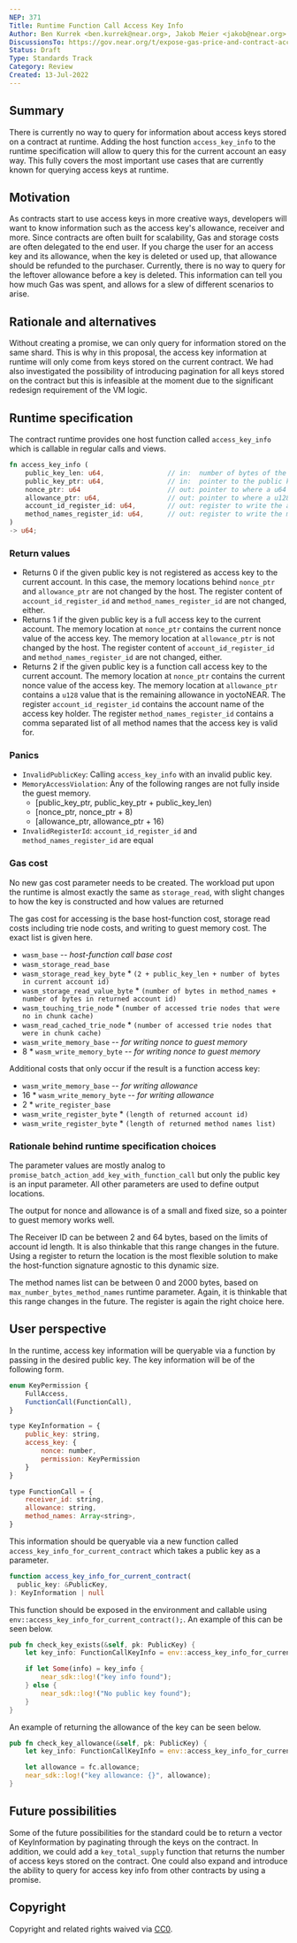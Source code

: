 ```yaml
---
NEP: 371
Title: Runtime Function Call Access Key Info
Author: Ben Kurrek <ben.kurrek@near.org>, Jakob Meier <jakob@near.org>
DiscussionsTo: https://gov.near.org/t/expose-gas-price-and-contract-access-key-info-within-runtime/24788
Status: Draft
Type: Standards Track
Category: Review
Created: 13-Jul-2022
---
```


## Summary

There is currently no way to query for information about access keys stored on a contract at runtime. Adding the host function `access_key_info` to the runtime specification will allow to query this for the current account an easy way. This fully covers the most important use cases that are currently known for querying access keys at runtime.

## Motivation

As contracts start to use access keys in more creative ways, developers will want to know information such as the access key's allowance, receiver and more. Since contracts are often built for scalability, Gas and storage costs are often delegated to the end user. If you charge the user for an access key and its allowance, when the key is deleted or used up, that allowance should be refunded to the purchaser. Currently, there is no way to query for the leftover allowance before a key is deleted. This information can tell you how much Gas was spent, and allows for a slew of different scenarios to arise.

## Rationale and alternatives

Without creating a promise, we can only query for information stored on the same shard. This is why in this proposal, the access key information at runtime will only come from keys stored on the current contract. We had also investigated the possibility of introducing pagination for all keys stored on the contract but this is infeasible at the moment due to the significant redesign requirement of the VM logic.

## Runtime specification

The contract runtime provides one host function called `access_key_info` which is callable in regular calls and views.

```rust
fn access_key_info (
    public_key_len: u64,                // in:  number of bytes of the public key to query
    public_key_ptr: u64,                // in:  pointer to the public key to query
    nonce_ptr: u64                      // out: pointer to where a u64 can be written by the host
    allowance_ptr: u64,                 // out: pointer to where a u128 can be written by the host
    account_id_register_id: u64,        // out: register to write the access key holder account id
    method_names_register_id: u64,      // out: register to write the method names as a comma separated list
)
-> u64;
```

### Return values

- Returns 0 if the given public key is not registered as access key to the current account. In this case, the memory locations behind `nonce_ptr` and `allowance_ptr` are not changed by the host. The register content of `account_id_register_id` and `method_names_register_id` are not changed, either.
- Returns 1 if the given public key is a full access key to the current account. The memory location at `nonce_ptr` contains the current nonce value of the access key. The memory location at `allowance_ptr` is not changed by the host. The register content of `account_id_register_id` and `method_names_register_id` are not changed, either.
- Returns 2 if the given public key is a function call access key to the current account. The memory location at `nonce_ptr` contains the current nonce value of the access key. The memory location at `allowance_ptr` contains a `u128` value that is the remaining allowance in yoctoNEAR. The register `account_id_register_id` contains the account name of the access key holder. The register `method_names_register_id` contains a comma separated list of all method names that the access key is valid for.

### Panics

- `InvalidPublicKey`: Calling `access_key_info` with an invalid public key.
- `MemoryAccessViolation`: Any of the following ranges are not fully inside the guest memory.
    - [public_key_ptr, public_key_ptr + public_key_len)
    - [nonce_ptr, nonce_ptr + 8)
    - [allowance_ptr, allowance_ptr + 16)
- `InvalidRegisterId`: `account_id_register_id` and `method_names_register_id` are equal

### Gas cost

No new gas cost parameter needs to be created. The workload put upon the runtime is almost exactly the same as `storage_read`, with slight changes to how the key is constructed and how values are returned

The gas cost for accessing is the base host-function cost, storage read costs including trie node costs, and writing to guest memory cost. The exact list is given here.

- `wasm_base` *-- host-function call base cost*
- `wasm_storage_read_base`
- `wasm_storage_read_key_byte` * `(2 + public_key_len + number of bytes in current account id)`
- `wasm_storage_read_value_byte` * `(number of bytes in method_names + number of bytes in returned account id)`
- `wasm_touching_trie_node` * `(number of accessed trie nodes that were no in chunk cache)`
- `wasm_read_cached_trie_node` * `(number of accessed trie nodes that were in chunk cache)`
- `wasm_write_memory_base`      *-- for writing nonce to guest memory*
- 8 * `wasm_write_memory_byte`  *-- for writing nonce to guest memory*

Additional costs that only occur if the result is a function access key:
- `wasm_write_memory_base`      *-- for writing allowance*
- 16 * `wasm_write_memory_byte` *-- for writing allowance*
- 2 * `write_register_base`
- `wasm_write_register_byte` * `(length of returned account id)`
- `wasm_write_register_byte` * `(length of returned method names list)`

### Rationale behind runtime specification choices

The parameter values are mostly analog to `promise_batch_action_add_key_with_function_call` but only the public key is an input parameter. All other parameters are used to define output locations.

The output for nonce and allowance is of a small and fixed size, so a pointer to guest memory works well.

The Receiver ID can be between 2 and 64 bytes, based on the limits of account id length. It is also thinkable that this range changes in the future. Using a register to return the location is the most flexible solution to make the host-function signature agnostic to this dynamic size.

The method names list can be between 0 and 2000 bytes, based on `max_number_bytes_method_names` runtime parameter. Again, it is thinkable that this range changes in the future. The register is again the right choice here.

## User perspective

In the runtime, access key information will be queryable via a function by passing in the desired public key. The key information will be of the following form.

```js
enum KeyPermission {
    FullAccess,
    FunctionCall(FunctionCall),
}

type KeyInformation = {
    public_key: string,
    access_key: {
        nonce: number,
        permission: KeyPermission
    }
}

type FunctionCall = {
    receiver_id: string,
    allowance: string,
    method_names: Array<string>,
}
```

This information should be queryable via a new function called `access_key_info_for_current_contract` which takes a public key as a parameter.

```ts
function access_key_info_for_current_contract(
  public_key: &PublicKey,
): KeyInformation | null
```

This function should be exposed in the environment and callable using `env::access_key_info_for_current_contract();`. An example of this can be seen below.

```rs
pub fn check_key_exists(&self, pk: PublicKey) {
    let key_info: FunctionCallKeyInfo = env::access_key_info_for_current_contract(&pk);

    if let Some(info) = key_info {
        near_sdk::log!("key info found");
    } else {
        near_sdk::log!("No public key found");
    }
}
```

An example of returning the allowance of the key can be seen below.

```rs
pub fn check_key_allowance(&self, pk: PublicKey) {
    let key_info: FunctionCallKeyInfo = env::access_key_info_for_current_contract(&pk).unwrap();

    let allowance = fc.allowance;
    near_sdk::log!("key allowance: {}", allowance);
}
```

## Future possibilities

Some of the future possibilities for the standard could be to return a vector of KeyInformation by paginating through the keys on the contract. In addition, we could add a `key_total_supply` function that returns the number of access keys stored on the contract. One could also expand and introduce the ability to query for access key info from other contracts by using a promise.

## Copyright
[copyright]: #copyright

Copyright and related rights waived via [CC0](https://creativecommons.org/publicdomain/zero/1.0/).
